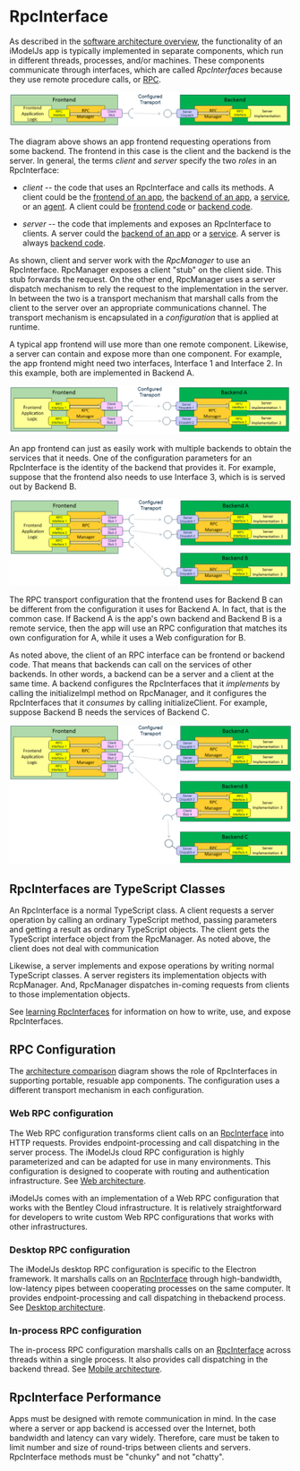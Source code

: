 # RpcInterface

As described in the [software architecture overview](./SoftwareArchitecture.md), the functionality of an iModelJs app is typically implemented in separate components, which run in different threads, processes, and/or machines. These components communicate through interfaces, which are called *RpcInterfaces* because they use remote procedure calls, or [RPC](./Glossary.md#RPC).

![SoftwareArchitecture-Rpc](./SoftwareArchitecture-Rpc1.png)

The diagram above shows an app frontend requesting operations from some backend. The frontend in this case is the client and the backend is the server. In general, the terms *client* and *server* specify the two *roles* in an RpcInterface:
* *client* -- the code that uses an RpcInterface and calls its methods. A client could be the [frontend of an app](./App.md#app-frontend), the [backend of an app](./App.md#app-backend), a [service](./App.md#app-service), or an [agent](./App.md#imodel-agents). A client could be [frontend code](./Glossary.md#frontend) or [backend code](./Glossary.md#backend).

* *server* -- the code that implements and exposes an RpcInterface to clients. A server could the [backend of an app](./App.md#app-backend) or a [service](./App.md#imodel-services). A server is always [backend code](./Glossary.md#backend).

As shown, client and server work with the *RpcManager* to use an RpcInterface. RpcManager exposes a client "stub" on the client side. This stub forwards the request. On the other end, RpcManager uses a server dispatch mechanism to rely the request to the implementation in the server. In between the two is a transport mechanism that marshall calls from the client to the server over an appropriate communications channel. The transport mechanism is encapsulated in a *configuration* that is applied at runtime.

A typical app frontend will use more than one remote component. Likewise, a server can contain and expose more than one component. For example, the app frontend might need two interfaces, Interface 1 and Interface 2. In this example, both are implemented in Backend A.

![SoftwareArchitecture-Rpc](./SoftwareArchitecture-Rpc2.png)

An app frontend can just as easily work with multiple backends to obtain the services that it needs. One of the configuration parameters for an RpcInterface is the identity of the backend that provides it. For example, suppose that the frontend also needs to use Interface 3, which is is served out by Backend B.

![SoftwareArchitecture-Rpc](./SoftwareArchitecture-Rpc3.png)

The RPC transport configuration that the frontend uses for Backend B can be different from the configuration it uses for Backend A. In fact, that is the common case. If Backend A is the app's own backend and Backend B is a remote service, then the app will use an RPC configuration that matches its own configuration for A, while it uses a Web configuration for B.

As noted above, the client of an RPC interface can be frontend or backend code. That means that backends can call on the services of other backends. In other words, a backend can be a server and a client at the same time. A backend configures the RpcInterfaces that it *implements* by calling the initializeImpl method on RpcManager, and it configures the RpcInterfaces that it *consumes* by calling initializeClient. For example, suppose Backend B needs the services of Backend C.

![SoftwareArchitecture-Rpc](./SoftwareArchitecture-Rpc4.png)

## RpcInterfaces are TypeScript Classes

An RpcInterface is a normal TypeScript class. A client requests a server operation by calling an ordinary TypeScript method, passing parameters and getting a result as ordinary TypeScript objects. The client gets the TypeScript interface object from the RpcManager. As noted above, the client  does not deal with communication

Likewise, a server implements and expose operations by writing normal TypeScript classes. A server registers its implementation objects with RcpManager. And, RpcManager dispatches in-coming requests from clients to those implementation objects.

See [learning RpcInterfaces](../learning/RpcInterface.md) for information on how to write, use, and expose RpcInterfaces.

## RPC Configuration

The [architecture comparison](./SoftwareArchitecture.md#comparison) diagram shows the role of RpcInterfaces in supporting portable, resuable app components. The configuration uses a different transport mechanism in each configuration.

### Web RPC configuration

The Web RPC configuration transforms client calls on an [RpcInterface](#RpcInterface) into HTTP requests. Provides endpoint-processing and call dispatching in the server process. The iModelJs cloud RPC configuration is highly parameterized and can be adapted for use in many environments. This configuration is designed to cooperate with routing and authentication infrastructure. See [Web architecture](./SoftwareArchitecture.md#web).

iModelJs comes with an implementation of a Web RPC configuration that works with the Bentley Cloud infrastructure. It is relatively straightforward for developers to write custom Web RPC configurations that works with other infrastructures.

### Desktop RPC configuration

The iModelJs desktop RPC configuration is specific to the Electron framework. It marshalls calls on an [RpcInterface](#RpcInterface) through high-bandwidth, low-latency pipes between cooperating processes on the same computer. It provides endpoint-processing and call dispatching in thebackend process. See [Desktop architecture](./SoftwareArchitecture.md#desktop).

### In-process RPC configuration

The in-process RPC configuration marshalls calls on an [RpcInterface](#RpcInterface) across threads within a single process. It also provides call dispatching in the backend thread. See [Mobile architecture](./SoftwareArchitecture.md#mobile).

## RpcInterface Performance

Apps must be designed with remote communication in mind. In the case where a server or app backend is accessed over the Internet, both bandwidth and latency can vary widely. Therefore, care must be taken to limit number and size of round-trips between clients and servers. RpcInterface methods must be "chunky" and not "chatty".
